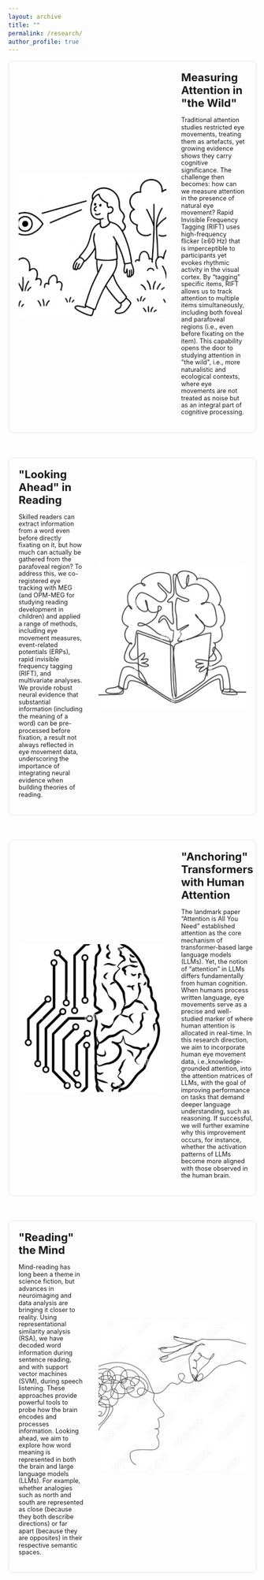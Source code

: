 ```yaml
---
layout: archive
title: ""
permalink: /research/
author_profile: true
---
```


<style>
.research-section {
    display: flex;
    align-items: center;
    gap: 30px;
    margin-bottom: 50px;
    padding: 20px;
    background: transparent;
    border-radius: 10px;
    border: 1px solid rgba(128, 128, 128, 0.2);
}

.research-section img {
    width: 300px;
    height: 300px;
    object-fit: cover;
    border-radius: 10px;
    flex-shrink: 0;
}

.research-section .text {
    flex: 1;
}

.research-section h3 {
    margin-top: 0;
    margin-bottom: 15px;
    font-size: 22px;  /* Heading size */
}
    
.research-section p {
    font-size: 0.9em;  /* 90% of default size */
    line-height: 1.15;  /* Space between lines */
}
   
/* Reverse layout for alternating sections */
.research-section.reverse {
    flex-direction: row-reverse;
}
    
/* Mobile responsive */
@media (max-width: 768px) {
    .research-section, .research-section.reverse  {
        flex-direction: column;
    }
    
    .research-section img {
        width: 100%;
        height: auto;
    }
      .research-section h3 {
        font-size: 20px;  /* Smaller heading on mobile */
    }
    
    .research-section p {
        font-size: 15px;  /* Smaller text on mobile */
    }
}
</style>

<!-- Section 1: Image on Left -->
<div class="research-section">
    <img src="/images/wild.jpg" alt="Research Project 1">
    <div class="text">
        <h3>Measuring Attention in "the Wild"</h3>
        <p>Traditional attention studies restricted eye movements, treating them as artefacts, yet growing evidence shows they carry cognitive significance. The challenge then becomes: how can we measure attention in the presence of natural eye movement? Rapid Invisible Frequency Tagging (RIFT) uses high-frequency flicker (≥60 Hz) that is imperceptible to participants yet evokes rhythmic activity in the visual cortex. By “tagging” specific items, RIFT allows us to track attention to multiple items simultaneously, including both foveal and parafoveal regions (i.e., even before fixating on the item). This capability opens the door to studying attention in "the wild", i.e., more naturalistic and ecological contexts, where eye movements are not treated as noise but as an integral part of cognitive processing.</p>
    </div>
</div>

<!-- Section 2: Image on the Right -->
<div class="research-section reverse">
    <img src="/images/reading.jpg" alt="Research Project 2">
    <div class="text">
        <h3>"Looking Ahead" in Reading</h3>
        <p>Skilled readers can extract information from a word even before directly fixating on it, but how much can actually be gathered from the parafoveal region? To address this, we co-registered eye tracking with MEG (and OPM-MEG for studying reading development in children) and applied a range of methods, including eye movement measures, event-related potentials (ERPs), rapid invisible frequency tagging (RIFT), and multivariate analyses. We provide robust neural evidence that substantial information (including the meaning of a word) can be pre-processed before fixation, a result not always reflected in eye movement data, underscoring the importance of integrating neural evidence when building theories of reading.</p>
    </div>
</div>

<!-- Section 3 -->
<div class="research-section">
    <img src="/images/alignment.jpg" alt="Research Project 3">
    <div class="text">
        <h3>"Anchoring" Transformers with Human Attention</h3>
        <p>The landmark paper “Attention is All You Need” established attention as the core mechanism of transformer-based large language models (LLMs). Yet, the notion of “attention” in LLMs differs fundamentally from human cognition. When humans process written language, eye movements serve as a precise and well-studied marker of where human attention is allocated in real-time. In this research direction, we aim to incorporate human eye movement data, i.e.,knowledge-grounded attention, into the attention matrices of LLMs, with the goal of improving performance on tasks that demand deeper language understanding, such as reasoning. If successful, we will further examine why this improvement occurs, for instance, whether the activation patterns of LLMs become more aligned with those observed in the human brain.</p>
    </div>
</div>

<!-- Section 4: Image on Right -->
<div class="research-section reverse">
    <img src="/images/mindreading.jpg" alt="Research Project 4">
    <div class="text">
        <h3>"Reading" the Mind</h3>
        <p> Mind-reading has long been a theme in science fiction, but advances in neuroimaging and data analysis are bringing it closer to reality. Using representational similarity analysis (RSA), we have decoded word information during sentence reading, and with support vector machines (SVM), during speech listening. These approaches provide powerful tools to probe how the brain encodes and processes information. Looking ahead, we aim to explore how word meaning is represented in both the brain and large language models (LLMs). For example, whether analogies such as north and south are represented as close (because they both describe directions) or far apart (because they are opposites) in their respective semantic spaces.</p>
    </div>
</div>




